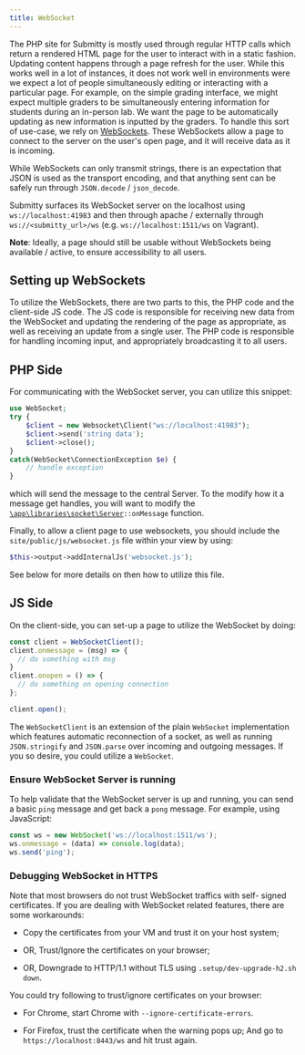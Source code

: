 ```yaml
---
title: WebSocket
---
```


The PHP site for Submitty is mostly used through regular HTTP calls which return a rendered HTML page
for the user to interact with in a static fashion. Updating content happens through a page refresh for
the user. While this works well in a lot of instances, it does not work well in environments were we
expect a lot of people simultaneously editing or interacting with a particular page. For example, on
the simple grading interface, we might expect multiple graders to be simultaneously entering information
for students during an in-person lab. We want the page to be automatically updating as new information is
inputted by the graders. To handle this sort of use-case, we rely on
[WebSockets](https://developer.mozilla.org/en-US/docs/Web/API/WebSockets_API). These WebSockets allow
a page to connect to the server on the user's open page, and it will receive data as it is incoming.

While WebSockets can only transmit strings, there is an expectation that JSON is used as the transport
encoding, and that anything sent can be safely run through `JSON.decode` / `json_decode`.

Submitty surfaces its WebSocket server on the localhost using `ws://localhost:41983` and then through
apache / externally through `ws://<submitty_url>/ws` (e.g. `ws://localhost:1511/ws` on Vagrant).

__Note__: Ideally, a page should still be usable without WebSockets being available / active, to ensure
accessibility to all users.

## Setting up WebSockets

To utilize the WebSockets, there are two parts to this, the PHP code and the client-side JS code. The JS
code is responsible for receiving new data from the WebSocket and updating the rendering of the page
as appropriate, as well as receiving an update from a single user. The PHP code is responsible for handling
incoming input, and appropriately broadcasting it to all users.

## PHP Side

For communicating with the WebSocket server, you can utilize this snippet:

```php
use WebSocket;
try {
    $client = new Websocket\Client("ws://localhost:41983");
    $client->send('string data');
    $client->close();
}
catch(WebSocket\ConnectionException $e) {
    // handle exception
}
```

which will send the message to the central Server. To the modify how it a message get handles, you will want to modify
the [`\app\libraries\socket\Server`](https://github.com/Submitty/Submitty/blob/master/site/app/libraries/socket/Server.php#L175)`::onMessage`
function.

Finally, to allow a client page to use websockets, you should include the `site/public/js/websocket.js` file within your
view by using:

```php
$this->output->addInternalJs('websocket.js');
```

See below for more details on then how to utilize this file.

## JS Side

On the client-side, you can set-up a page to utilize the WebSocket by doing:

```js
const client = WebSocketClient();
client.onmessage = (msg) => {
  // do something with msg
}
client.onopen = () => {
  // do something on opening connection
};

client.open();
```

The `WebSocketClient` is an extension of the plain `WebSocket` implementation
which features automatic reconnection of a socket, as well as running `JSON.stringify` and
`JSON.parse` over incoming and outgoing messages. If you so desire, you could utilize
a `WebSocket`.

### Ensure WebSocket Server is running

To help validate that the WebSocket server is up and running, you can send a basic `ping`
message and get back a `pong` message. For example, using JavaScript:

```js
const ws = new WebSocket('ws://localhost:1511/ws');
ws.onmessage = (data) => console.log(data);
ws.send('ping');
```

### Debugging WebSocket in HTTPS

Note that most browsers do not trust WebSocket traffics with self-
signed certificates.  If you are dealing with WebSocket related features,
there are some workarounds:

- Copy the certificates from your VM and trust it on your host system;

- OR, Trust/Ignore the certificates on your browser;

- OR, Downgrade to HTTP/1.1 without TLS using `.setup/dev-upgrade-h2.sh down`.

You could try following to trust/ignore certificates on your browser:

- For Chrome, start Chrome with `--ignore-certificate-errors`.

- For Firefox, trust the certificate when the warning pops up;
  And go to `https://localhost:8443/ws` and hit trust again.
